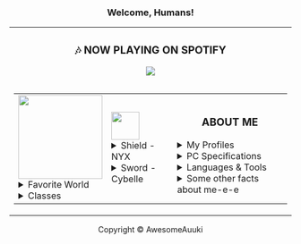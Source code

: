 <h3 align="center">Welcome, Humans!</h3>
<div align="center">
	<table>
		<td>
			<div align="center">
				<table>
					<h3 align="center">🎶 NOW PLAYING ON SPOTIFY</h3> 
					<img src="https://novatorem-three-sooty.vercel.app/api/spotify">
		</td>
		</table>
		</div>
		<table>
			<td>
				<img src="https://edgecast.wizard101.com/image/free/Wizard/Landing-Pages/Networks/ExplorePlay_logo.png" , width="150">
				<details>
					<summary>Favorite World</summary>
					<h3>Beautified Marleybone with RTX!</h3> 
					<a href="https://wizard101.com/game">
						<img src="https://github.com/AwesomeAuuki/AwesomeAuuki/raw/main/rounded.png" , height="350" , width="150">
					</a>
				</details>
				<details>
					<summary>Classes</summary>
					<li>
						<img src="https://cdn.discordapp.com/emojis/789873926481903657.png" , width="50">- Main DPS (Lv. 140)</li>
					<li>
						<img src="https://cdn.discordapp.com/emojis/789873926767116308.png" , width="50">- Secondary DPS (Lv. 140)</li>
					<li>
						<img src="https://cdn.discordapp.com/emojis/789873926830030848.png" , width="50">- Healing & Utility (Lv. 140)</li>
				</details>
			</td>
			<td>
				<img src="https://i.redd.it/hz2stkquykk21.png", width="50">
				<details>
					<summary>Shield - NYX</summary>
				</details>
				<details>
					<summary>Sword - Cybelle</summary>
				</details>
			</td>
			</td>
			<td>
				<h3 align="center">ABOUT ME</h3> 
				<details>
					<summary>My Profiles</summary>
					<p>
						<a href="https://discord.gg/ePmNxnQ">
							<img src="https://img.shields.io/badge/Auuki%20Community-%237289DA?style=for-the-badge&amp;logo=discord&amp;logoColor=white" alt="">
						</a>
						<a href="https://sketchfab.com/auuki/">
							<img src="https://img.shields.io/badge/SketchFab-1caad9?style=for-the-badge&amp;logo=sketchfab&amp;logoColor=white" alt="">
						</a>
						<a href="https://namemc.com/Auuki.2">
							<img src="https://img.shields.io/badge/Minecraft-5FB709?style=for-the-badge&amp;logo=minecraft&amp;logoColor=white" alt="">
						</a>
						<a href="https://gitlab.com/auuki">
							<img src="https://img.shields.io/badge/gitlab%20-%23181717.svg?&amp;style=for-the-badge&amp;logo=gitlab&amp;logoColor=white" alt="">
						</a>
						<a href="https://steamcommunity.com/id/Auuki">
							<img src="https://img.shields.io/badge/Steam-000000?style=for-the-badge&amp;logo=steam&amp;logoColor=white" alt="Steam">
						</a>
					</p>
				</details>
				<details>
					<summary>PC Specifications</summary>
					<p>
						<img src="https://img.shields.io/badge/NVIDIA-RTX%202080Ti%20SLI-76B900?style=for-the-badge&amp;logo=nvidia&amp;logoColor=white" alt="NVIDIA">
						<img src="https://img.shields.io/badge/Intel-Core_i9_9980XE-0071C5?style=for-the-badge&amp;logo=intel&amp;logoColor=white" alt="INTEL">
					</p>
				</details>
				<details>
					<summary>Languages & Tools</summary>
					<p>
						<img src="https://img.shields.io/badge/kotlin-%230095D5.svg?&amp;style=for-the-badge&amp;logo=kotlin&amp;logoColor=white" alt="Kotlin">
						<img src="https://img.shields.io/badge/go-%2300ADD8.svg?&amp;style=for-the-badge&amp;logo=go&amp;logoColor=white" alt="Go">
</div>
</p>
</details>
<details>
	<summary>Some other facts about me-e-e</summary>
	<ul>
		<li>
			<img width="40" src="https://github.com/AwesomeAuuki/AwesomeAuuki/raw/main/favorite_pokemon/iu.png" alt="">I absolutely adore Mimikyu, the best Pokémon!</li>
		<li>I&#39;m also a major fan of <a href="https://www.codewars.com/">Code wars </a>
		</li>
	</ul>
	<img src="https://github-readme-stats.vercel.app/api?username=AwesomeAuuki&show_icons=true&theme=gotham">
</details>
</td>
</table>
</td>
</div>
</table>
<div align="center">
	<footer>Copyright © AwesomeAuuki</footer>
</div>
